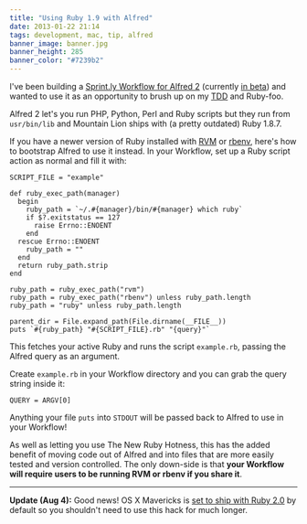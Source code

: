 ```yaml
---
title: "Using Ruby 1.9 with Alfred"
date: 2013-01-22 21:14
tags: development, mac, tip, alfred
banner_image: banner.jpg
banner_height: 285
banner_color: "#7239b2"
---
```


I've been building a [Sprint.ly Workflow for Alfred 2][sfa] (currently [in beta][a2]) and wanted to use it as an opportunity to brush up on my [TDD][] and Ruby-foo.

Alfred 2 let's you run PHP, Python, Perl and Ruby scripts but they run from `usr/bin/lib` and Mountain Lion ships with (a pretty outdated) Ruby 1.8.7.

If you have a newer version of Ruby installed with [RVM][] or [rbenv][rbe], here's how to bootstrap Alfred to use it instead. In your Workflow, set up a Ruby script action as normal and fill it with:

    SCRIPT_FILE = "example"

    def ruby_exec_path(manager)
      begin
        ruby_path = `~/.#{manager}/bin/#{manager} which ruby`
        if $?.exitstatus == 127
          raise Errno::ENOENT
        end
      rescue Errno::ENOENT
        ruby_path = ""
      end
      return ruby_path.strip
    end

    ruby_path = ruby_exec_path("rvm")
    ruby_path = ruby_exec_path("rbenv") unless ruby_path.length
    ruby_path = "ruby" unless ruby_path.length

    parent_dir = File.expand_path(File.dirname(__FILE__))
    puts `#{ruby_path} "#{SCRIPT_FILE}.rb" "{query}"`

This fetches your active Ruby and runs the script `example.rb`, passing the Alfred query as an argument.

Create `example.rb` in your Workflow directory and you can grab the query string inside it:

    QUERY = ARGV[0]

Anything your file `puts` into `STDOUT` will be passed back to Alfred to use in your Workflow!

As well as letting you use The New Ruby Hotness, this has the added benefit of moving code out of Alfred and into files that are more easily tested and version controlled. The only down-side is that **your Workflow will require users to be running RVM or rbenv if you share it**.

---

**Update (Aug 4):** Good news! OS X Mavericks is [set to ship with Ruby 2.0][mav] by default so you shouldn't need to use this hack for much longer.

[sfa]: https://github.com/samrayner/Sprintly-for-Alfred
[a2]: http://blog.alfredapp.com/2013/01/12/first-alfred-v2-beta-now-available-for-mega-supporters/
[tdd]: http://en.wikipedia.org/wiki/Test-driven_development
[rvm]: https://rvm.io/
[rbe]: https://github.com/sstephenson/rbenv
[mav]: https://twitter.com/Narnach/status/344368814802227201
